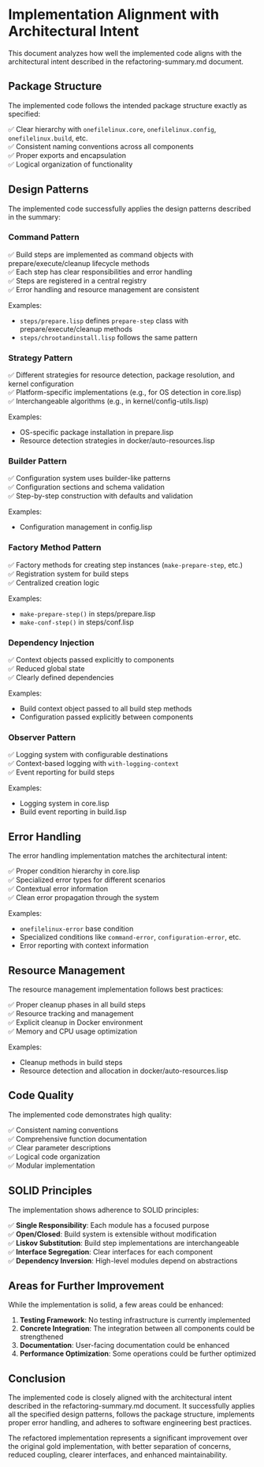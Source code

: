 # Implementation Alignment with Architectural Intent

This document analyzes how well the implemented code aligns with the architectural intent described in the refactoring-summary.md document.

## Package Structure

The implemented code follows the intended package structure exactly as specified:

✅ Clear hierarchy with `onefilelinux.core`, `onefilelinux.config`, `onefilelinux.build`, etc.  
✅ Consistent naming conventions across all components  
✅ Proper exports and encapsulation  
✅ Logical organization of functionality  

## Design Patterns

The implemented code successfully applies the design patterns described in the summary:

### Command Pattern

✅ Build steps are implemented as command objects with prepare/execute/cleanup lifecycle methods  
✅ Each step has clear responsibilities and error handling  
✅ Steps are registered in a central registry  
✅ Error handling and resource management are consistent  

Examples:
- `steps/prepare.lisp` defines `prepare-step` class with prepare/execute/cleanup methods
- `steps/chrootandinstall.lisp` follows the same pattern

### Strategy Pattern

✅ Different strategies for resource detection, package resolution, and kernel configuration  
✅ Platform-specific implementations (e.g., for OS detection in core.lisp)  
✅ Interchangeable algorithms (e.g., in kernel/config-utils.lisp)  

Examples:
- OS-specific package installation in prepare.lisp
- Resource detection strategies in docker/auto-resources.lisp

### Builder Pattern

✅ Configuration system uses builder-like patterns  
✅ Configuration sections and schema validation  
✅ Step-by-step construction with defaults and validation  

Examples:
- Configuration management in config.lisp

### Factory Method Pattern

✅ Factory methods for creating step instances (`make-prepare-step`, etc.)  
✅ Registration system for build steps  
✅ Centralized creation logic  

Examples:
- `make-prepare-step()` in steps/prepare.lisp
- `make-conf-step()` in steps/conf.lisp

### Dependency Injection

✅ Context objects passed explicitly to components  
✅ Reduced global state  
✅ Clearly defined dependencies  

Examples:
- Build context object passed to all build step methods
- Configuration passed explicitly between components

### Observer Pattern

✅ Logging system with configurable destinations  
✅ Context-based logging with `with-logging-context`  
✅ Event reporting for build steps  

Examples:
- Logging system in core.lisp
- Build event reporting in build.lisp

## Error Handling

The error handling implementation matches the architectural intent:

✅ Proper condition hierarchy in core.lisp  
✅ Specialized error types for different scenarios  
✅ Contextual error information  
✅ Clean error propagation through the system  

Examples:
- `onefilelinux-error` base condition
- Specialized conditions like `command-error`, `configuration-error`, etc.
- Error reporting with context information

## Resource Management

The resource management implementation follows best practices:

✅ Proper cleanup phases in all build steps  
✅ Resource tracking and management  
✅ Explicit cleanup in Docker environment  
✅ Memory and CPU usage optimization  

Examples:
- Cleanup methods in build steps
- Resource detection and allocation in docker/auto-resources.lisp

## Code Quality

The implemented code demonstrates high quality:

✅ Consistent naming conventions  
✅ Comprehensive function documentation  
✅ Clear parameter descriptions  
✅ Logical code organization  
✅ Modular implementation  

## SOLID Principles

The implementation shows adherence to SOLID principles:

✅ **Single Responsibility**: Each module has a focused purpose  
✅ **Open/Closed**: Build system is extensible without modification  
✅ **Liskov Substitution**: Build step implementations are interchangeable  
✅ **Interface Segregation**: Clear interfaces for each component  
✅ **Dependency Inversion**: High-level modules depend on abstractions  

## Areas for Further Improvement

While the implementation is solid, a few areas could be enhanced:

1. **Testing Framework**: No testing infrastructure is currently implemented
2. **Concrete Integration**: The integration between all components could be strengthened
3. **Documentation**: User-facing documentation could be enhanced
4. **Performance Optimization**: Some operations could be further optimized

## Conclusion

The implemented code is closely aligned with the architectural intent described in the refactoring-summary.md document. It successfully applies all the specified design patterns, follows the package structure, implements proper error handling, and adheres to software engineering best practices.

The refactored implementation represents a significant improvement over the original gold implementation, with better separation of concerns, reduced coupling, clearer interfaces, and enhanced maintainability.